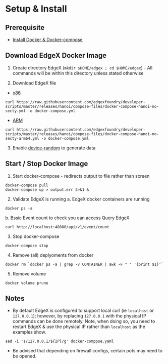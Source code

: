 # Setup & Install 

## Prerequisite
*  [Install Docker & Docker-compose](../Docker/install_docker.sh)

## Download EdgeX Docker Image 
1. Create directory EdgeX (`mkdir $HOME/edgex ; cd $HOME/edgex`) - All commands will be within this directory unless stated otherwise 

2. Download EdgeX file 
  * [x86](https://raw.githubusercontent.com/edgexfoundry/developer-scripts/master/releases/hanoi/compose-files/docker-compose-hanoi-no-secty.yml)
```
curl https://raw.githubusercontent.com/edgexfoundry/developer-scripts/master/releases/hanoi/compose-files/docker-compose-hanoi-no-secty.yml -o docker-compose.yml 
```
  * [ARM](https://raw.githubusercontent.com/edgexfoundry/developer-scripts/master/releases/hanoi/compose-files/docker-compose-hanoi-no-secty-arm64.yml) 
```
curl https://raw.githubusercontent.com/edgexfoundry/developer-scripts/master/releases/hanoi/compose-files/docker-compose-hanoi-no-secty-arm64.yml -o docker-compose.yml
```

3. Enable [device-random](Data_Generator_REST.md) to generate data 

## Start / Stop Docker Image 
1. Start docker-compose - redirects output to file rather than screen  
```
docker-compose pull 
docker-compose up > output.err 2>&1 & 
```

2. Validate EdgeX is running
   a. EdgeX docker containers are running 
```
docker ps -a 
```
   b. Bssic Event count to check you can access Query EdgeX 
```
curl http://localhost:48080/api/v1/event/count
``` 

3. Stop docker-compose
```
docker-compose stop
```

4. Remove (all) deplyoments from docker 
```
docker rm `docker ps -a | grep -v CONTAINER | awk -F " " '{print $1}'`
```

5. Remove volume
```
docker volume prune 
```

## Notes 
* By default EdgeX is configured to support local curl (ie `localhost` or `127.0.0.1`); however, by replacing `127.0.0.1` with the physical IP commands can be done remotely. Note, when doing so, you need to restart EdgeX & use the physical IP rather than `localhost` as the examples show. 
```
sed -i 's/127.0.0.1/${IP}/g' docker-comppse.yaml
```
* Be advised that depending on firewall configs, certain pots may need to be opened.


